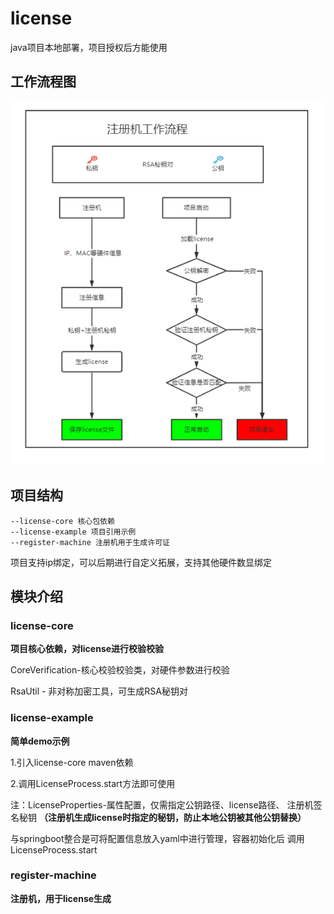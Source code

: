 # license

java项目本地部署，项目授权后方能使用

## 工作流程图

![](./doc/流程.jpg)

## 项目结构

    --license-core 核心包依赖
    --license-example 项目引用示例
    --register-machine 注册机用于生成许可证

项目支持ip绑定，可以后期进行自定义拓展，支持其他硬件数显绑定

## 模块介绍

### license-core

**项目核心依赖，对license进行校验校验**

CoreVerification-核心校验校验类，对硬件参数进行校验

RsaUtil - 非对称加密工具，可生成RSA秘钥对

### license-example

**简单demo示例**

1.引入license-core maven依赖

2.调用LicenseProcess.start方法即可使用

注：LicenseProperties-属性配置，仅需指定公钥路径、license路径、
注册机签名秘钥 **（注册机生成license时指定的秘钥，防止本地公钥被其他公钥替换）**

与springboot整合是可将配置信息放入yaml中进行管理，容器初始化后
调用LicenseProcess.start

### register-machine

**注册机，用于license生成**


